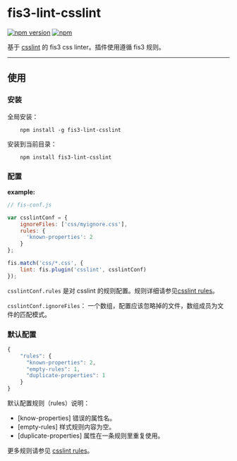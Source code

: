 # fis3-lint-csslint

[![npm version](https://badge.fury.io/js/fis3-lint-csslint.svg)](https://badge.fury.io/js/fis3-lint-csslint)  [![npm](https://img.shields.io/npm/dt/fis3-lint-csslint.svg)](http://npm-stat.com/charts.html?package=fis3-lint-csslint&author=zhangyihua&from=2016-01-01&to=2116-01-24)

基于 [csslint](https://github.com/CSSLint/csslint) 的 fis3 css linter。插件使用遵循 fis3 规则。

----

## 使用

### 安装

全局安装：

```cli
	npm install -g fis3-lint-csslint
```

安装到当前目录：

```cli
	npm install fis3-lint-csslint
```

### 配置

**example:**

```javascript
// fis-conf.js

var csslintConf = {
	ignoreFiles: ['css/myignore.css'],
	rules: {
	  'known-properties': 2
	}
};

fis.match('css/*.css', {
	lint: fis.plugin('csslint', csslintConf)
});

```

`csslintConf.rules` 是对 csslint 的规则配置。规则详细请参见[csslint rules](https://github.com/CSSLint/csslint/wiki/Rules)。

`csslintConf.ignoreFiles`： 一个数组，配置应该忽略掉的文件，数组成员为文件的匹配模式。

### 默认配置

```js
{
	"rules": {
	  "known-properties": 2,
	  "empty-rules": 1,
	  "duplicate-properties": 1
	}
}

```

默认配置规则（rules）说明：

- [know-properties] 错误的属性名。
- [empty-rules] 样式规则内容为空。
- [duplicate-properties] 属性在一条规则里重复使用。

更多规则请参见 [csslint rules](https://github.com/CSSLint/csslint/wiki/Rules)。